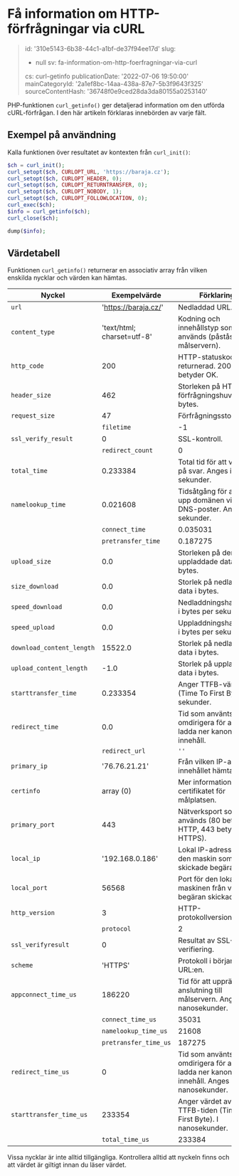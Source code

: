 Få information om HTTP-förfrågningar via cURL
=============================================

> id: '310e5143-6b38-44c1-a1bf-de37f94ee17d'
> slug:
> 	- null
> 	sv: fa-information-om-http-foerfragningar-via-curl
> 
> cs: curl-getinfo
> publicationDate: '2022-07-06 19:50:00'
> mainCategoryId: '2a1ef8bc-14aa-438a-87e7-5b3f9643f325'
> sourceContentHash: '36748f0e9ced28da3da80155a0253140'

PHP-funktionen `curl_getinfo()` ger detaljerad information om den utförda cURL-förfrågan. I den här artikeln förklaras innebörden av varje fält.

Exempel på användning
---------------

Kalla funktionen över resultatet av kontexten från `curl_init()`:

```php
$ch = curl_init();
curl_setopt($ch, CURLOPT_URL, 'https://baraja.cz');
curl_setopt($ch, CURLOPT_HEADER, 0);
curl_setopt($ch, CURLOPT_RETURNTRANSFER, 0);
curl_setopt($ch, CURLOPT_NOBODY, 1);
curl_setopt($ch, CURLOPT_FOLLOWLOCATION, 0);
curl_exec($ch);
$info = curl_getinfo($ch);
curl_close($ch);

dump($info);
```

Värdetabell
--------------

Funktionen `curl_getinfo()` returnerar en associativ array från vilken enskilda nycklar och värden kan hämtas.

| Nyckel | Exempelvärde | Förklaring |
|------|-----------------|------------|
| `url` | 'https://baraja.cz/' | Nedladdad URL. |
| `content_type` | 'text/html; charset=utf-8' | Kodning och innehållstyp som används (påstås av målservern). |
| `http_code` | 200 | HTTP-statuskod returnerad. 200 betyder OK. |
| `header_size` | 462 | Storleken på HTTP-förfrågningshuvudet i bytes. |
| `request_size` | 47 | Förfrågningsstorlek. |
| | `filetime` | -1 | Filtid (krav från servern). |
| `ssl_verify_result` | 0 | SSL-kontroll. |
| | `redirect_count` | 0 | Antal omdirigeringar innan måldokumentet nås.
| `total_time` | 0.233384 | Total tid för att vänta på svar. Anges i sekunder. |
| `namelookup_time` | 0.021608 | Tidsåtgång för att lösa upp domänen via DNS-poster. Anges i sekunder. |
| | `connect_time` | 0.035031 | Tid för att upprätta en anslutning till målservern. Anges i sekunder. |
| | `pretransfer_time` | 0.187275 | Tid som krävs för att överföra data. Anges i sekunder. |
| `upload_size` | 0.0 | Storleken på den uppladdade datan i bytes. |
| `size_download` | 0.0 | Storlek på nedladdad data i bytes. |
| `speed_download` | 0.0 | Nedladdningshastighet i bytes per sekund. |
| `speed_upload` | 0.0 | Uppladdningshastighet i bytes per sekund. |
| `download_content_length` | 15522.0 | Storlek på nedladdad data i bytes. |
| `upload_content_length` | -1.0 | Storlek på uppladdade data i bytes. |
| `starttransfer_time` | 0.233354 | Anger TTFB-värdet (Time To First Byte) i sekunder. |
| `redirect_time` | 0.0 | Tid som använts för att omdirigera för att ladda ner kanoniskt innehåll.
| | `redirect_url` | `''` | kanonisk URL och destination för omdirigering. |
| `primary_ip` | '76.76.21.21' | Från vilken IP-adress innehållet hämtades. |
| `certinfo` | array (0) | Mer information om certifikatet för målplatsen. |
| `primary_port` | 443 | Nätverksport som används (80 betyder HTTP, 443 betyder HTTPS). |
| `local_ip` | '192.168.0.186' | Lokal IP-adress för den maskin som skickade begäran. |
| `local_port` | 56568 | Port för den lokala maskinen från vilken begäran skickades. |
| `http_version` | 3 | HTTP-protokollversion. |
| | `protocol` | 2 | Kod för det protokoll som används. |
| `ssl_verifyresult` | 0 | Resultat av SSL-verifiering. |
| `scheme` | 'HTTPS' | Protokoll i början av URL:en. |
| `appconnect_time_us` | 186220 | Tid för att upprätta en anslutning till målservern. Anges i nanosekunder. |
| | `connect_time_us` | 35031 | Tid för att ansluta till målservern. Anges i nanosekunder. | |
| | `namelookup_time_us` | 21608 | Tid som krävs för att skriva om domänen via DNS-poster. Anges i nanosekunder. |
| | `pretransfer_time_us` | 187275 | Tidsåtgång för överföring av data. Anges i nanosekunder. |
| `redirect_time_us` | 0 | Tid som använts för att omdirigera för att ladda ner kanoniskt innehåll. Anges i nanosekunder. |
| `starttransfer_time_us` | 233354 | Anger värdet av TTFB-tiden (Time To First Byte). I nanosekunder. |
| | `total_time_us` | 233384 | Total tid som använts för att vänta på svar. Anges i nanosekunder. |

Vissa nycklar är inte alltid tillgängliga. Kontrollera alltid att nyckeln finns och att värdet är giltigt innan du läser värdet.
